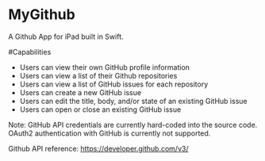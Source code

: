 # MyGithub
A Github App for iPad built in Swift.

#Capabilities
- Users can view their own GitHub profile information
- Users can view a list of their Github repositories
- Users can view a list of GitHub issues for each repository
- Users can create a new GitHub issue
- Users can edit the title, body, and/or state of an existing GitHub issue
- Users can open or close an existing GitHub issue

Note: GitHub API credentials are currently hard-coded into the source code. OAuth2 authentication with GitHub is currently not supported.

Github API reference: https://developer.github.com/v3/
